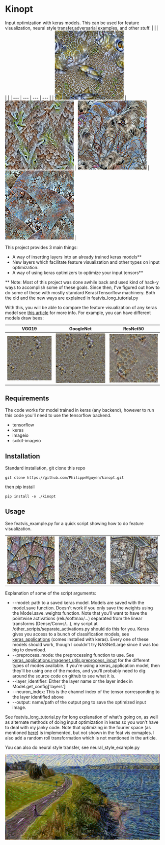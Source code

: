# Kinopt
Input optimization with keras models. This can be used for feature visualization, neural style transfer,adversarial examples, and other stuff.
|  |  |  |  |
| --- | --- | --- | --- |
| ![featvis 1](https://github.com/PhilippeNguyen/kinopt/blob/master/assets/feat_vis_0.png "featvis 1") | ![featvis 2](https://github.com/PhilippeNguyen/kinopt/blob/master/assets/feat_vis_40.png "featvis 2") | ![featvis 3](https://github.com/PhilippeNguyen/kinopt/blob/master/assets/feat_vis_170.png "featvis 3") | ![featvis 4](https://github.com/PhilippeNguyen/kinopt/blob/master/assets/feat_vis_730.png "featvis 4") |

This project provides 3 main things:
*  A way of inserting layers into an already trained keras models**
*  New layers which facilitate feature visualization and other types on input optimization.
*  A way of using keras optimizers to optimize your input tensors**

** Note: Most of this project was done awhile back and used kind of hack-y ways to accomplish some
of these goals. Since then, I've figured out how to do some of these with mostly standard
Keras/Tensorflow machinery. Both the old and the new ways are explained in featvis_long_tutorial.py

With this, you will be able to compare the feature visualization of any keras model see [this article](https://distill.pub/2017/feature-visualization/) for more info. For example, you can have different models draw bees:

| VGG19 | GoogleNet | ResNet50 |
| --- | --- | --- |
|![VGG19 Bees](https://github.com/PhilippeNguyen/kinopt/blob/master/assets/bee_googlenet.png "VGG19 Bees") | ![GoogleNet Bees](https://github.com/PhilippeNguyen/kinopt/blob/master/assets/bee_googlenet.png "GoogleNet Bees")| ![ResNet50 Bees](https://github.com/PhilippeNguyen/kinopt/blob/master/assets/bee_resnet50.png "ResNet50 Bees") |

## Requirements
The code works for model trained in keras (any backend), however to run this code you'll need to use the tensorflow backend.

*  tensorflow
*  keras
*  imageio
*  scikit-imageio

## Installation
Standard installation, git clone this repo
```
git clone https://github.com/PhilippeNguyen/kinopt.git
```
then pip install
```
pip install -e ./kinopt
```

## Usage

See featvis_example.py for a quick script showing how to do feature visualization.

|  |  |  |
| --- | --- | --- |
| ![featvis extra 1](https://github.com/PhilippeNguyen/kinopt/blob/master/assets/feat_vis_extra_1.png "featvis extra 1") | ![featvis extra 2](https://github.com/PhilippeNguyen/kinopt/blob/master/assets/feat_vis_extra_2.png "featvis extra 2") | ![featvis extra 3](https://github.com/PhilippeNguyen/kinopt/blob/master/assets/feat_vis_extra_3.png "featvis extra 3") |

Explanation of some of the script arguments:
*  --model: path to a saved keras model. Models are saved with the model.save function. Doesn't work if you only save the weights using the Model.save_weights function. Note that you'll want to have the pointwise activations (relu/softmax/...) separated from the linear transforms (Dense/Convs/...), my script at /other_scripts/separate_activations.py should do this for you. Keras gives you access to a bunch of classification models, see [keras_applications](https://github.com/keras-team/keras-applications) (comes installed with keras). Every one of these models should work, though I couldn't try NASNetLarge since it was too big to download.
*  --preprocess_mode: the preprocessing function to use. See [keras_applications.imagenet_utils.preprocess_input](https://github.com/keras-team/keras-applications/blob/master/keras_applications/imagenet_utils.py) for the different types of modes available. If you're using a keras_application model, then they'll be using one of the modes, and you'll probably need to dig around the source code on github to see what it is.
*  --layer_identifier: Either the layer name or the layer index in Model.get_config['layers']
*  --neuron_index: This is the channel index of the tensor corresponding to the layer identified above
*  --output: name/path of the output png to save the optimized input image.

See featvis_long_tutorial.py for long explanation of what's going on, as well as alternate methods of doing input optimization in keras so you won't have to deal with my janky code.
Note that optimizing in the fourier space (as mentioned [here](https://distill.pub/2017/feature-visualization/)) is implemented, but not shown in the feat vis exmaples. I also add a random roll transformation which is not mentioned in the article.

You can also do neural style transfer, see neural_style_example.py

![Neural Style Example](https://github.com/PhilippeNguyen/kinopt/blob/master/assets/neural_style_1.png "Neural Style Example")
